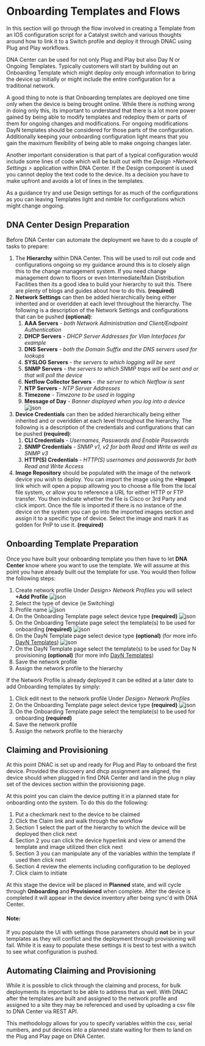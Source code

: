 # Onboarding Templates and Flows
In this section will go through the flow involved in creating a Template from an IOS configuration script for a Catalyst switch and various thoughts around how to link it to a Switch profile and deploy it through DNAC using Plug and Play workflows.

DNA Center can be used for not only Plug and Play but also Day N or Ongoing Templates. Typically customers will start by building out an Onboarding Template which might deploy only enough information to bring the device up initially or might include the entire configuration for a traditional network.

A good thing to note is that Onboarding templates are deployed one time only when the device is being brought online. While there is nothing wrong in doing only this, its important to understand that there is a lot more power gained by being able to modify templates and redeploy them or parts of them for ongoing changes and modifications. For ongoing modifications DayN templates should be considered for those parts of the configuration. Additionally keeping your onboarding configuration light means that you gain the maximum flexibility of being able to make ongoing changes later.

Another important consideration is that part of a typical configuration would include some lines of code which will be built out with the *Design >Network Settings >* application within DNA Center. If the Design component is used you cannot deploy the text code to the device. Its a decision you have to make upfront and avoids a lot of lines in the templates. 

As a guidance try and use Design settings for as much of the configurations as you can leaving Templates light and nimble for configurations which might change ongoing.

## DNA Center Design Preparation
Before DNA Center can automate the deployment we have to do a couple of tasks to prepare:

1. The **Hierarchy** within DNA Center. This will be used to roll out code and configurations ongoing so my guidance around this is to closely align this to the change management system. If you need change management down to floors or even Intermediate/Main Distribution Facilities then its a good idea to build your hierarchy to suit this. There are plenty of blogs and guides about how to do this. **(required)**
2. **Network Settings** can then be added hierarchically being either inherited and or overidden at each level throughout the hierarchy. The following is a description of the Network Settings and configurations that can be pushed **(optional)**:
   1. **AAA Servers** - *both Network Administration and Client/Endpoint Authentication*
   2. **DHCP Servers** - *DHCP Server Addresses for Vlan Interfaces for example*
   3. **DNS Servers** - *both the Domain Suffix and the DNS servers used for lookups*
   4. **SYSLOG Servers** - *the servers to which logging will be sent*
   5. **SNMP Servers** - *the servers to which SNMP traps will be sent and or that will poll the device*
   6. **Netflow Collector Servers** - *the server to which Netflow is sent*
   7. **NTP Servers** - *NTP Server Addresses*
   8. **Timezone** - *Timezone to be used in logging*
   9. **Message of Day** - *Banner displayed when you log into a device*
   ![json](images/DesignSettings.png?raw=true "Import JSON")
3. **Device Credentials** can then be added hierarchically being either inherited and or overidden at each level throughout the hierarchy. The following is a description of the credentials and configurations that can be pushed **(required)**:
   1. **CLI Credentials** - *Usernames, Passwords and Enable Passwords*
   2. **SNMP Credentials** - *SNMP v1, v2 for both Read and Write as well as SNMP v3*
   3. **HTTP(S) Credentials** - *HTTP(S) usernames and passwords for both Read and Write Access*
4. **Image Repository** should be populated with the image of the network device you wish to deploy. You can import the image using the **+Import** link which will open a popup allowing you to choose a file from the local file system, or allow you to reference a URL for either HTTP or FTP transfer. You then indicate whether the file is Cisco or 3rd Party and click import. Once the file is imported if there is no instance of the device on the system you can go into the imported images section and assign it to a specific type of device. Select the image and mark it as golden for PnP to use it. **(required)**

## Onboarding Template Preparation
Once you have built your onboarding template you then have to let **DNA Center** know where you want to use the template. We will assume at this point you have already built out the template for use. You would then follow the following steps:
   1. Create network profile Under *Design> Network Profiles* you will select **+Add Profile** 
   ![json](images/NetworkProfile.png?raw=true "Import JSON")
   2. Select the type of device (ie Switching)
   3. Profile name
   ![json](images/NetworkProfileTabs.png?raw=true "Import JSON")
   4. On the Onboarding Template page select device type **(required)**
   ![json](images/OnboardingDevice.png?raw=true "Import JSON")
   5. On the Onboarding Template page select the template(s) to be used for onboarding **(required)**
   ![json](images/OnboardingTemplate.png?raw=true "Import JSON")
   6. On the DayN Template page select device type **(optional)** (for more info [DayN Templates](./DayN.md))
   ![json](images/DayNtemplates.png?raw=true "Import JSON")
   7. On the DayN Template page select the template(s) to be used for Day N provisioning **(optional)** (for more info [DayN Templates](./DayN.md))
   8. Save the network profile
   9. Assign the network profile to the hierarchy

If the Network Profile is already deployed it can be edited at a later date to add Onboarding templates by simply:
   1. Click edit next to the network profile Under *Design> Network Profiles*  
   2. On the Onboarding Template page select device type **(required)**
   ![json](images/DayNtemplates.png?raw=true "Import JSON")
   3. On the Onboarding Template page select the template(s) to be used for onboarding **(required)**
   4. Save the network profile
   5. Assign the network profile to the hierarchy

## Claiming and Provisioning
At this point DNAC is set up and ready for Plug and Play to onboard the first device. Provided the discovery and dhcp assignment are aligned, the device should when plugged in find DNA Center and land in the plug n play set of the devices section within the provisioning page.

At this point you can claim the device putting it in a planned state for onboarding onto the system. To do this do the following:

   1. Put a checkmark next to the device to be claimed
   2. Click the Claim link and walk through the workflow
   3. Section 1 select the part of the hierarchy to which the device will be deployed then click next
   4. Section 2 you can click the device hyperlink and view or amend the template and image utilized then click next
   5. Section 3 you can manipulate any of the variables within the template if used then click next
   6. Section 4 review the elements including configuration to be deployed 
   7. Click claim to initiate
   
At this stage the device will be placed in **Planned** state, and will cycle through **Onboarding** and **Provisioned** when complete. After the device is completed it will appear in the device inventory after being sync'd with DNA Center.
   
#### Note:
If you populate the UI with settings those parameters should **not** be in your templates as they will conflict and the deployment through provisioning will fail. While it is easy to populate these settings it is best to test with a switch to see what configuration is pushed.

## Automating Claiming and Provisioning
While it is possible to click through the claiming and process, for bulk deployments its important to be able to address that as well. With DNAC after the templates are built and assigned to the network profile and assigned to a site they may be referenced and used by uploading a csv file to DNA Center via REST API.

This methodology allows for you to specify variables within the csv, serial numbers, and put devices into a planned state waiting for them to land on the Plug and Play page on DNA Center.


